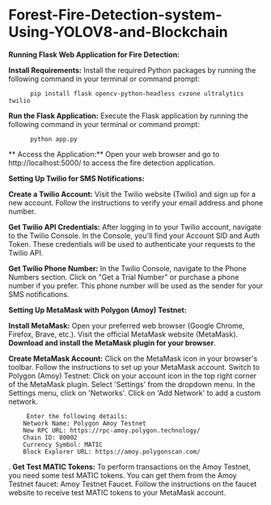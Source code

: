 # Forest-Fire-Detection-system-Using-YOLOV8-and-Blockchain
**Running Flask Web Application for Fire Detection:**

**Install Requirements:**
Install the required Python packages by running the following command in your terminal or command prompt:

          pip install flask opencv-python-headless cvzone ultralytics twilio

**Run the Flask Application:**
Execute the Flask application by running the following command in your terminal or command prompt:

          python app.py
**
Access the Application:**
Open your web browser and go to http://localhost:5000/ to access the fire detection application.


**Setting Up Twilio for SMS Notifications:**

**Create a Twilio Account:**
Visit the Twilio website (Twilio) and sign up for a new account.
Follow the instructions to verify your email address and phone number.

**Get Twilio API Credentials:**
After logging in to your Twilio account, navigate to the Twilio Console.
In the Console, you'll find your Account SID and Auth Token. These credentials will be used to authenticate your requests to the Twilio API.

**Get Twilio Phone Number:**
In the Twilio Console, navigate to the Phone Numbers section.
Click on "Get a Trial Number" or purchase a phone number if you prefer.
This phone number will be used as the sender for your SMS notifications.


**Setting Up MetaMask with Polygon (Amoy) Testnet:**

**Install MetaMask:**
Open your preferred web browser (Google Chrome, Firefox, Brave, etc.).
Visit the official MetaMask website (MetaMask).
**Download and install the MetaMask plugin for your browser**.

**Create MetaMask Account:**
Click on the MetaMask icon in your browser's toolbar.
Follow the instructions to set up your MetaMask account.
Switch to Polygon (Amoy) Testnet:
Click on your account icon in the top right corner of the MetaMask plugin.
Select 'Settings' from the dropdown menu.
In the Settings menu, click on 'Networks'.
Click on 'Add Network' to add a custom network.

         Enter the following details:
        Network Name: Polygon Amoy Testnet
        New RPC URL: https://rpc-amoy.polygon.technology/
        Chain ID: 80002
        Currency Symbol: MATIC
        Block Explorer URL: https://amoy.polygonscan.com/
.
**Get Test MATIC Tokens:**
To perform transactions on the Amoy Testnet, you need some test MATIC tokens.
You can get them from the Amoy Testnet faucet: Amoy Testnet Faucet.
Follow the instructions on the faucet website to receive test MATIC tokens to your MetaMask account.
